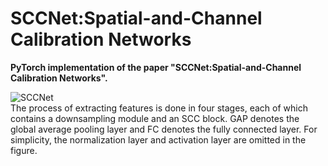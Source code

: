 # SCCNet:Spatial-and-Channel Calibration Networks
**PyTorch implementation of the paper "SCCNet:Spatial-and-Channel Calibration Networks".**  

![SCCNet](https://github.com/Fucheng-Wu/SCCNet/blob/main/SCCNet.jpg "The network structure of SCCNet.")  
The process of extracting features is done in four stages, each of which contains a downsampling module and an SCC block. GAP denotes the global average pooling layer and FC denotes the fully connected layer. For simplicity, the normalization layer and activation layer are omitted in the figure.  
